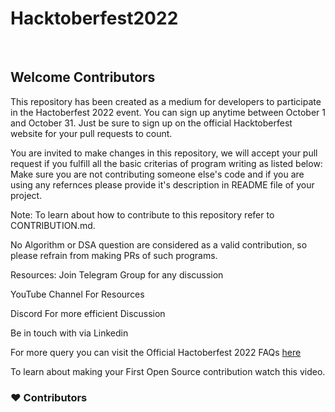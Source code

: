 <h1>Hacktoberfest2022</h1>
<br>


<h2>Welcome Contributors</h2>

This repository has been created as a medium for developers to participate in the Hactoberfest 2022 event. You can sign up anytime between October 1 and October 31. Just be sure to sign up on the official Hacktoberfest website for your pull requests to count.

You are invited to make changes in this repository, we will accept your pull request if you fulfill all the basic criterias of program writing as listed below:
Make sure you are not contributing someone else's code and if you are using any refernces please provide it's description in README file of your project.

Note:
To learn about how to contribute to this repository refer to CONTRIBUTION.md.

No Algorithm or DSA question are considered as a valid contribution, so please refrain from making PRs of such programs.

Resources:
Join Telegram Group for any discussion

YouTube Channel For Resources

Discord For more efficient Discussion

Be in touch with via Linkedin

For more query you can visit the Official Hactoberfest 2022 FAQs <a href="https://hacktoberfest.com"> here </a>

To learn about making your First Open Source contribution watch this video.
<br>

<h3>❤️ Contributors</h3>


